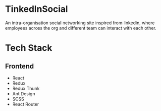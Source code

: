 # TinkedInSocial

An intra-organisation social networking site inspired from linkedin, where employees across the org and different team can interact with each other. 

# Tech Stack

## Frontend 
  - React
  - Redux
  - Redux Thunk
  - Ant Design
  - SCSS
  - React Router

